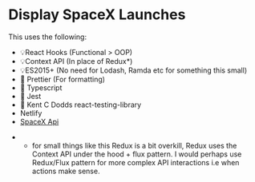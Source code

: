 # Display SpaceX Launches 

This uses the following:

- 💡React Hooks (Functional > OOP)
- 💡Context API (In place of Redux*)
- 💡ES2015+ (No need for Lodash, Ramda etc for something this small)
- 💄 Prettier (For formatting)
- 💬 Typescript
- 🤡 Jest 
- 🐙 Kent C Dodds react-testing-library 
- Netlify
- [SpaceX Api](https://github.com/r-spacex/SpaceX-API/blob/master/docs/v4/README.md)

* - for small things like this Redux is a bit overkill, Redux uses the Context API under the hood + flux pattern. I would perhaps use Redux/Flux pattern for more complex API interactions i.e when actions make sense.
